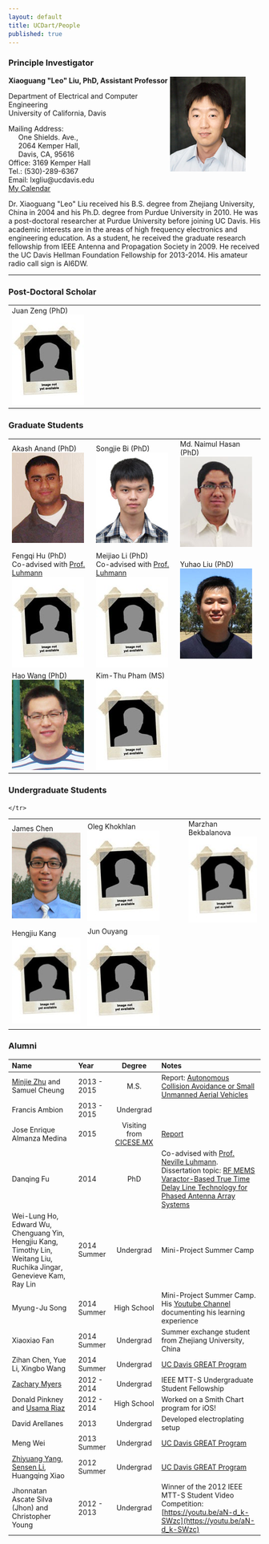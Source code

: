 ```yaml
---
layout: default
title: UCDart/People
published: true
---
```


<h3>Principle Investigator</h3>

<p>
<b>Xiaoguang "Leo" Liu, PhD, Assistant Professor </b>
</p>

<div style="float:right; margin:-30px 0 10px 0; padding: 0 30px 10px 10px; width:30%;">
<img src='/images/liu2015s.jpg'>
</div>

<p>
Department of Electrical and Computer Engineering <br>
University of California, Davis <br>
</p>

<p>
Mailing Address: <br>
	&nbsp;&nbsp;&nbsp;&nbsp;&nbsp;One Shields. Ave., <br>
	&nbsp;&nbsp;&nbsp;&nbsp;&nbsp;2064 Kemper Hall, <br>
	&nbsp;&nbsp;&nbsp;&nbsp;&nbsp;Davis, CA, 95616<br>
Office: 3169 Kemper Hall<br>
Tel.: (530)-289-6367<br>
Email: lxgliu@ucdavis.edu <br>
<a href='http://goo.gl/wMrPPD'> My Calendar </a>
</p>

<p>
Dr. Xiaoguang "Leo" Liu received his B.S. degree from Zhejiang University, China in 2004 and his Ph.D. degree from Purdue University in 2010. He was a post-doctoral researcher at Purdue University before joining UC Davis. His academic interests are in the areas of high frequency electronics and engineering education. As a student, he received the graduate research fellowship from IEEE Antenna and Propagation Society in 2009. He received the UC Davis Hellman Foundation Fellowship for 2013-2014. His amateur radio call sign is AI6DW.
</p>

<hr>

<h3> Post-Doctoral Scholar </h3>

<table style="width:100%">
	<tr>
		<td  style="width:30%">Juan Zeng (PhD)<br> <img src="/images/blank.jpg" alt="Juan Zeng" /></td>
	</tr>
</table>

<h3> Graduate Students </h3>

<table style="width:100%">
	<tr>
		<td  style="width:30%">Akash Anand (PhD)<br> <img src="/images/akash.jpg" alt="Akash Anand" /></td>
		<td  style="width:30%">Songjie Bi (PhD)<br> <img src="/images/songjie.jpg" alt="Songjie Bi" /></td>
		<td  style="width:30%">Md. Naimul Hasan (PhD) <br> <img src="/images/naimul.jpg" alt="Naimul Hasan" /></td>
	</tr>
	<tr>
		<td>Fengqi Hu (PhD) <br> Co-advised with <a href="http://tempest.das.ucdavis.edu/luhmann.html">Prof. Luhmann</a> <br> <img src="/images/blank.jpg" alt="Fengqi Hu" /></td>
		<td>Meijiao Li (PhD) <br> Co-advised with <a href="http://tempest.das.ucdavis.edu/luhmann.html">Prof. Luhmann</a> <br> <img src="/images/blank.jpg" alt="Meijiao Li" /></td>
		<td>Yuhao Liu (PhD) <br> <img src="/images/yuhao.jpg" alt="Yuhao Liu" /></td>
	</tr>
	<tr>
		<td>Hao Wang (PhD) <br> <img src="/images/haowang.jpg" alt="Hao Wang" /></td>
		<td>Kim-Thu Pham (MS) <br> <img src="/images/blank.jpg" alt="Kim-Thu Pham" /></td>
      	</tr>
</table>

<h3> Undergraduate Students </h3>

<table style="width:100%">
	<tr>
      	<td style="width:30%">James Chen <br> <img src="/images/jameschen.jpg" alt="James Chen" /></td>
		<td sytle="width:30%">Oleg Khokhlan <br> <img src="/images/blank.jpg" alt="Oleg Khokhlan" /></td>
		<td style="width:30%">Marzhan Bekbalanova <br> <img src="/images/blank.jpg" alt="Oleg Khokhlan" /> </td>
	</tr>
	<tr>
      	<td style="width:30%">Hengjiu Kang <br> <img src="/images/blank.jpg" alt="Hengjiu Kang" /></td>
		<td sytle="width:30%">Jun Ouyang <br> <img src="/images/blank.jpg" alt="Jun Ouyang" /></td>

	</tr>
</table>


### Alumni

| Name | Year | Degree | Notes |
| :--- |:---|:---:|:----------|
| [Minjie Zhu](https://www.linkedin.com/in/lucifercloei) and Samuel Cheung| 2013 - 2015| M.S.| Report: [Autonomous Collision Avoidance or Small Unmanned Aerial Vehicles](/files/master-plan-ii-project-report-minjie-zhu-samuel-cheung-v2.pdf) |
| Francis Ambion| 2013 - 2015 | Undergrad |&nbsp;|
| Jose Enrique Almanza Medina| 2015| Visiting from [CICESE.MX](http://www.cicese.edu.mx/#modal-one)|[Report](/files/Jose_UC_MEXUS_Report.pdf)|
| Danqing Fu | 2014 | PhD | Co-advised with [Prof. Neville Luhmann](http://tempest.das.ucdavis.edu/luhmann.html). Dissertation topic: [RF MEMS Varactor-Based True Time Delay Line Technology for Phased Antenna Array Systems](http://search.proquest.com/docview/1665571996/DABBEE94F2F34F32PQ/1?accountid=14505) |
| Wei-Lung Ho, Edward Wu, Chenguang Yin, Hengjiu Kang, Timothy Lin, Weitang Liu, Ruchika Jingar, Genevieve Kam, Ray Lin | 2014 Summer | Undergrad | Mini-Project Summer Camp|
| Myung-Ju Song | 2014 Summer | High School | Mini-Project Summer Camp. His [Youtube Channel](https://www.youtube.com/user/MJSBEST/videos) documenting his learning experience |
| Xiaoxiao Fan | 2014 Summer | Undergrad | Summer exchange student from Zhejiang University, China |
| Zihan Chen, Yue Li, Xingbo Wang | 2014 Summer | Undergrad | [UC Davis GREAT Program](http://great.ucdavis.edu/) |
| [Zachary Myers](https://www.linkedin.com/in/zamyerssu) | 2012 - 2014 | Undergrad | IEEE MTT-S Undergraduate Student Fellowship |
| Donald Pinkney and [Usama Riaz](https://www.linkedin.com/pub/usama-riaz/90/743/6a6) | 2012 - 2014 | High School | Worked on a Smith Chart program for iOS! |
| David Arellanes | 2013  | Undergrad | Developed electroplating setup |
| Meng Wei | 2013 Summer | Undergrad | [UC Davis GREAT Program](http://great.ucdavis.edu/) |
| [Zhiyuang Yang](https://www.linkedin.com/in/zhiyuanyang), [Sensen Li](https://www.linkedin.com/pub/sensen-li/b5/586/1b1), Huangqing Xiao | 2012 Summer | Undergrad | [UC Davis GREAT Program](http://great.ucdavis.edu/) |
| Jhonnatan Ascate Silva (Jhon) and Christopher Young | 2012 - 2013 | Undergrad |Winner of the 2012 IEEE MTT-S Student Video Competition: [https://youtu.be/aN-d_k-SWzc](https://youtu.be/aN-d_k-SWzc)|
